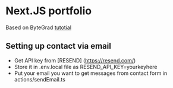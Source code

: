 # Next.JS portfolio
Based on ByteGrad [tutotial](https://www.youtube.com/watch?v=sUKptmUVIBM&ab_channel=ByteGrad) 

## Setting up contact via email
* Get API key from [RESEND] (https://resend.com/)
* Store it in .env.local file as RESEND_API_KEY=yourkeyhere
* Put your email you want to get messages from contact form in actions/sendEmail.ts
